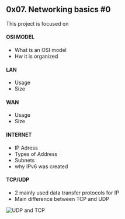 ## 0x07. Networking basics #0

This project is focused on

#### OSI MODEL
- What is an OSI model
- Hw it is organized

#### LAN
- Usage
- Size

#### WAN
- Usage
- Size

#### INTERNET
- IP Adress
- Types of Address
- Subnets
- why IPv6 was created

#### TCP/UDP
- 2 mainly used data transfer protocols for IP
- Main difference between TCP and UDP


![UDP and TCP](https://user-images.githubusercontent.com/61655996/216046251-a5fd4190-616d-4ea8-9762-f906d9429545.jpg)
